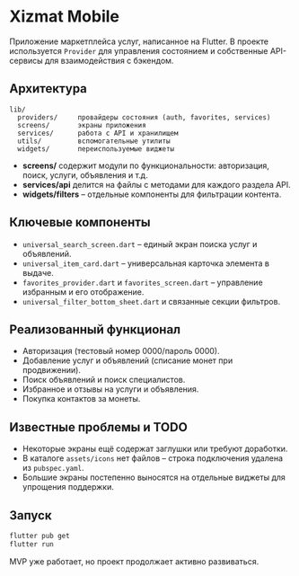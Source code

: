 # Xizmat Mobile

Приложение маркетплейса услуг, написанное на Flutter. В проекте используется `Provider` для управления состоянием и собственные API-сервисы для взаимодействия с бэкендом.

## Архитектура

```
lib/
  providers/     провайдеры состояния (auth, favorites, services)
  screens/       экраны приложения
  services/      работа с API и хранилищем
  utils/         вспомогательные утилиты
  widgets/       переиспользуемые виджеты
```

- **screens/** содержит модули по функциональности: авторизация, поиск, услуги, объявления и т.д.
- **services/api** делится на файлы с методами для каждого раздела API.
- **widgets/filters** – отдельные компоненты для фильтрации контента.

## Ключевые компоненты

- `universal_search_screen.dart` – единый экран поиска услуг и объявлений.
- `universal_item_card.dart` – универсальная карточка элемента в выдаче.
- `favorites_provider.dart` и `favorites_screen.dart` – управление избранным и его отображение.
- `universal_filter_bottom_sheet.dart` и связанные секции фильтров.

## Реализованный функционал

- Авторизация (тестовый номер 0000/пароль 0000).
- Добавление услуг и объявлений (списание монет при продвижении).
- Поиск объявлений и поиск специалистов.
- Избранное и отзывы на услуги и объявления.
- Покупка контактов за монеты.

## Известные проблемы и TODO

- Некоторые экраны ещё содержат заглушки или требуют доработки.
- В каталоге `assets/icons` нет файлов – строка подключения удалена из `pubspec.yaml`.
- Большие экраны постепенно выносятся на отдельные виджеты для упрощения поддержки.

## Запуск

```bash
flutter pub get
flutter run
```

MVP уже работает, но проект продолжает активно развиваться.
